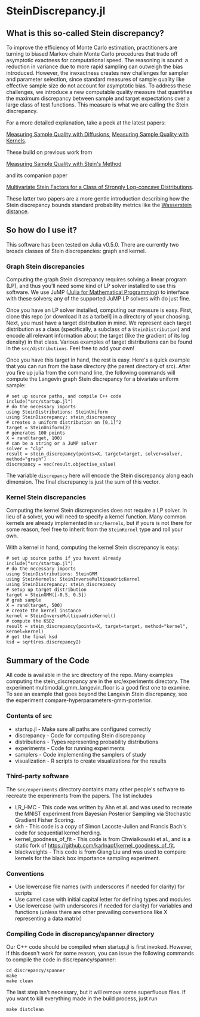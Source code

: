 # SteinDiscrepancy.jl

## What is this so-called Stein discrepancy?

To improve the efficiency of Monte Carlo estimation, practitioners are
turning to biased Markov chain Monte Carlo procedures that trade off
asymptotic exactness for computational speed. The reasoning is sound: a
reduction in variance due to more rapid sampling can outweigh the bias
introduced. However, the inexactness creates new challenges for sampler and
parameter selection, since standard measures of sample quality like
effective sample size do not account for asymptotic bias. To address these
challenges, we introduce a new computable quality measure that quantifies
the maximum discrepancy between sample and target expectations over a large
class of test functions. This measure is what we are calling the
Stein discrepancy.

For a more detailed explanation, take a peek at the latest papers:

[Measuring Sample Quality with Diffusions](https://arxiv.org/abs/1611.06972),
[Measuring Sample Quality with Kernels](https://arxiv.org/abs/1703.01717).

These build on previous work from

[Measuring Sample Quality with Stein's Method](http://arxiv.org/abs/1506.03039)

and its companion paper

[Multivariate Stein Factors for a Class of Strongly Log-concave
Distributions](http://arxiv.org/abs/1512.07392).

These latter two papers are a more gentle introduction describing how the
Stein discrepancy bounds standard probability metrics like the
[Wasserstein distance](https://en.wikipedia.org/wiki/Wasserstein_metric).

## So how do I use it?

This software has been tested on Julia v0.5.0. There are currently two
broads classes of Stein discrepancies: graph and kernel.

### Graph Stein discrepancies

Computing the graph Stein discrepancy requires solving a linear program
(LP), and thus you'll need some kind of LP solver installed to use this
software. We use JuMP ([Julia for Mathematical
Programming](https://jump.readthedocs.org/en/latest/)) to interface with
these solvers; any of the supported JuMP LP solvers with do just fine.

Once you have an LP solver installed, computing our measure is easy.
First, clone this repo [or download it as a tarbell] in a directory of your
choosing. Next, you must have a target distribution in mind.  We represent
each target distribution as a class (specifically, a subclass of a
`SteinDistribution`) and encode all relevant information about the target
(like the gradient of its log density) in that class. Various examples of
target distributions can be found in the `src/distributions`. Feel free to add
your own!

Once you have this target in hand, the rest is easy. Here's a quick example
that you can run from the base directory (the parent directory of
src). After you fire up julia from the command line, the following commands
will compute the Langevin graph Stein discrepancy for a bivariate uniform sample:

```
# set up source paths, and compile C++ code
include("src/startup.jl")
# do the necessary imports
using SteinDistributions: SteinUniform
using SteinDiscrepancy: stein_discrepancy
# creates a uniform distribution on [0,1]^2
target = SteinUniform(2)
# generates 100 points
X = rand(target, 100)
# can be a string or a JuMP solver
solver = "clp"
result = stein_discrepancy(points=X, target=target, solver=solver, method="graph")
discrepancy = vec(result.objective_value)
```

The variable `discrepancy` here will encode the Stein discrepancy along each
dimension. The final discrepancy is just the sum of this vector.

### Kernel Stein discrepancies

Computing the kernel Stein discrepancies does not require a LP solver. In
lieu of a solver, you will need to specify a kernel function. Many common
kernels are already implemented in `src/kernels`, but if yours is not there
for some reason, feel free to inherit from the `SteinKernel` type and roll
your own.

With a kernel in hand, computing the kernel Stein discrepancy is easy:

```
# set up source paths if you havent already
include("src/startup.jl")
# do the necessary imports
using SteinDistributions: SteinGMM
using SteinKernels: SteinInverseMultiquadricKernel
using SteinDiscrepancy: stein_discrepancy
# setup up target distribution
target = SteinGMM([-0.5, 0.5])
# grab sample
X = rand(target, 500)
# create the kernel instance
kernel = SteinInverseMultiquadricKernel()
# compute the KSD2
result = stein_discrepancy(points=X, target=target, method="kernel", kernel=kernel)
# get the final ksd
ksd = sqrt(res.discrepancy2)
```

## Summary of the Code

All code is available in the src directory of the repo. Many examples
computing the stein_discrepancy are in the src/experiments directory. The
experiment multimodal_gmm_langevin_floor is a good first one to examine. To
see an example that goes beyond the Langevin Stein discrepancy, see the
experiment compare-hyperparameters-gmm-posterior.

### Contents of src

* startup.jl - Make sure all paths are configured correctly
* discrepancy - Code for computing Stein discrepancy
* distributions - Types representing probability distributions
* experiments - Code for running experiments
* samplers - Code implementing the samplers of study
* visualization - R scripts to create visualizations for the results

### Third-party software
The `src/experiments` directory contains many other people's software
to recreate the experiments from the papers. The list includes

* LR_HMC - This code was written by Ahn et al. and was used to recreate the
  MNIST experiment from Bayesian Posterior Sampling via Stochastic Gradient
  Fisher Scoring.
* skh - This code is a copy of Simon Lacoste-Julien and Francis Bach's code
  for sequential kernel herding.
* kernel_goodness_of_fit - This code is from Chwialkowski et al., and is a
  static fork of https://github.com/karlnapf/kernel_goodness_of_fit.
* blackweights - This code is from Qiang Liu and was used to compare kernels
  for the black box importance sampling experiment.

### Conventions

* Use lowercase file names (with underscores if needed for clarity) for scripts
* Use camel case with initial capital letter for defining types and modules
* Use lowercase (with underscores if needed for clarity) for variables and
  functions (unless there are other prevailing conventions like X representing
      a data matrix)

### Compiling Code in discrepancy/spanner directory

Our C++ code should be compiled when startup.jl is first invoked. However,
if this doesn't work for some reason, you can issue the following
commands to compile the code in discrepancy/spanner:

```
cd discrepancy/spanner
make
make clean
```

The last step isn't necessary, but it will remove some superfluous
files. If you want to kill everything made in the build process, just run

```
make distclean
```
